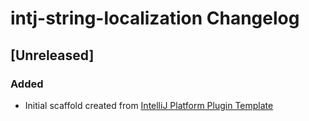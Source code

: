 <!-- Keep a Changelog guide -> https://keepachangelog.com -->

# intj-string-localization Changelog

## [Unreleased]
### Added
- Initial scaffold created from [IntelliJ Platform Plugin Template](https://github.com/JetBrains/intellij-platform-plugin-template)
